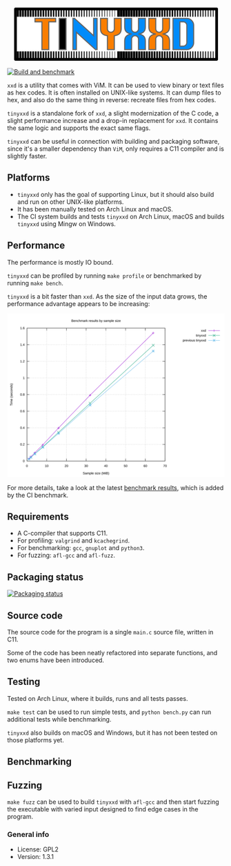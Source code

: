 <p align="center"><img src="img/tinyxxd.png" alt="tinyxxd logo" /></p>

[![Build and benchmark](https://github.com/xyproto/tinyxxd/actions/workflows/build_and_bench.yml/badge.svg)](https://github.com/xyproto/tinyxxd/actions/workflows/build_and_bench.yml)

`xxd` is a utility that comes with ViM. It can be used to view binary or text files as hex codes. It is often installed on UNIX-like systems. It can dump files to hex, and also do the same thing in reverse: recreate files from hex codes.

`tinyxxd` is a standalone fork of `xxd`, a slight modernization of the C code, a slight performance increase and a drop-in replacement for `xxd`. It contains the same logic and supports the exact same flags.

`tinyxxd` can be useful in connection with building and packaging software, since it's a smaller dependency than `ViM`, only requires a C11 compiler and is slightly faster.

## Platforms

* `tinyxxd` only has the goal of supporting Linux, but it should also build and run on other UNIX-like platforms.
* It has been manually tested on Arch Linux and macOS.
* The CI system builds and tests `tinyxxd` on Arch Linux, macOS and builds `tinyxxd` using Mingw on Windows.

## Performance

The performance is mostly IO bound.

`tinyxxd` can be profiled by running `make profile` or benchmarked by running `make bench`.

`tinyxxd` is a bit faster than `xxd`. As the size of the input data grows, the performance advantage appears to be increasing:

![performance graph](img/graph_by_size.svg)

For more details, take a look at the latest [benchmark results](benchmark_results.md), which is added by the CI benchmark.

## Requirements

* A C-compiler that supports C11.
* For profiling: `valgrind` and `kcachegrind`.
* For benchmarking: `gcc`, `gnuplot` and `python3`.
* For fuzzing: `afl-gcc` and `afl-fuzz`.

## Packaging status

[![Packaging status](https://repology.org/badge/vertical-allrepos/tinyxxd.svg)](https://repology.org/project/tinyxxd/versions)

## Source code

The source code for the program is a single `main.c` source file, written in C11.

Some of the code has been neatly refactored into separate functions, and two enums have been introduced.

## Testing

Tested on Arch Linux, where it builds, runs and all tests passes.

`make test` can be used to run simple tests, and `python bench.py` can run additional tests while benchmarking.

`tinyxxd` also builds on macOS and Windows, but it has not been tested on those platforms yet.

## Benchmarking


## Fuzzing

`make fuzz` can be used to build `tinyxxd` with `afl-gcc` and then start fuzzing the executable with varied input designed to find edge cases in the program.

### General info

* License: GPL2
* Version: 1.3.1
